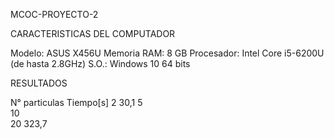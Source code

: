MCOC-PROYECTO-2

CARACTERISTICAS DEL COMPUTADOR

Modelo: ASUS X456U
Memoria RAM: 8 GB
Procesador: Intel Core i5-6200U (de hasta 2.8GHz)
S.O.: Windows 10 64 bits

RESULTADOS

N° particulas             Tiempo[s]
      2                      30,1
      5                     
      10                    
      20                    323,7


